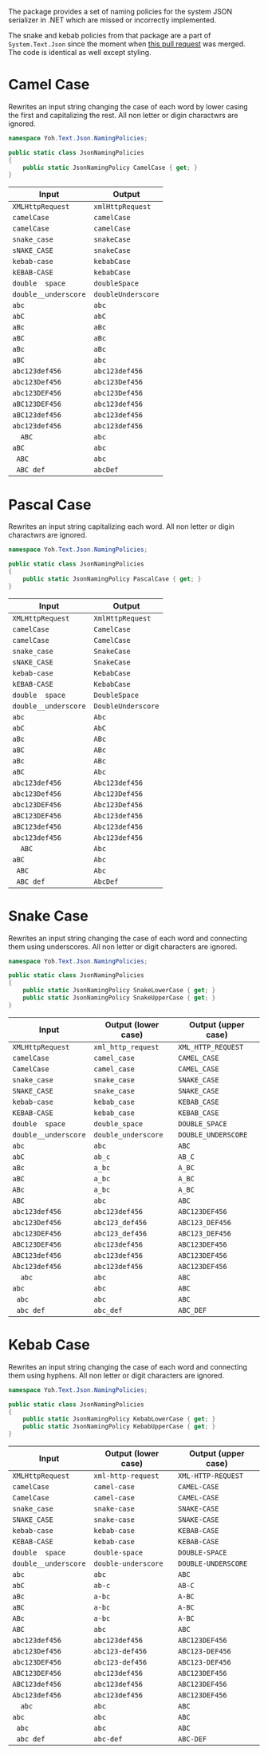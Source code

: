 The package provides a set of naming policies for the system JSON serializer in .NET which are missed or incorrectly implemented.

The snake and kebab policies from that package are a part of `System.Text.Json` since the moment when [this pull request](https://github.com/dotnet/runtime/pull/69613) was merged. The code is identical as well except styling.

# Camel Case

Rewrites an input string changing the case of each word by lower casing the first and capitalizing the rest. All non letter or digin charactwrs are ignored.

```csharp
namespace Yoh.Text.Json.NamingPolicies;

public static class JsonNamingPolicies
{
    public static JsonNamingPolicy CamelCase { get; }
}
```

| Input                | Output              |
|----------------------|---------------------|
| `XMLHttpRequest`     | `xmlHttpRequest`
| `camelCase`          | `camelCase`
| `camelCase`          | `camelCase`
| `snake_case`         | `snakeCase`
| `sNAKE_CASE`         | `snakeCase`
| `kebab-case`         | `kebabCase`
| `kEBAB-CASE`         | `kebabCase`
| `double  space`      | `doubleSpace`
| `double__underscore` | `doubleUnderscore`
| `abc`                | `abc`
| `abC`                | `abC`
| `aBc`                | `aBc`
| `aBC`                | `aBc`
| `aBc`                | `aBc`
| `aBC`                | `abc`
| `abc123def456`       | `abc123def456`
| `abc123Def456`       | `abc123Def456`
| `abc123DEF456`       | `abc123Def456`
| `aBC123DEF456`       | `abc123def456`
| `aBC123def456`       | `abc123def456`
| `abc123def456`       | `abc123def456`
| `  ABC`              | `abc`
| `aBC  `              | `abc`
| `  ABC  `            | `abc`
| `  ABC def  `        | `abcDef`

# Pascal Case

Rewrites an input string capitalizing each word. All non letter or digin charactwrs are ignored.

```csharp
namespace Yoh.Text.Json.NamingPolicies;

public static class JsonNamingPolicies
{
    public static JsonNamingPolicy PascalCase { get; }
}
```

| Input                | Output              |
|----------------------|---------------------|
| `XMLHttpRequest`     | `XmlHttpRequest`
| `camelCase`          | `CamelCase`
| `camelCase`          | `CamelCase`
| `snake_case`         | `SnakeCase`
| `sNAKE_CASE`         | `SnakeCase`
| `kebab-case`         | `KebabCase`
| `kEBAB-CASE`         | `KebabCase`
| `double  space`      | `DoubleSpace`
| `double__underscore` | `DoubleUnderscore`
| `abc`                | `Abc`
| `abC`                | `AbC`
| `aBc`                | `ABc`
| `aBC`                | `ABc`
| `aBc`                | `ABc`
| `aBC`                | `Abc`
| `abc123def456`       | `Abc123def456`
| `abc123Def456`       | `Abc123Def456`
| `abc123DEF456`       | `Abc123Def456`
| `aBC123DEF456`       | `Abc123def456`
| `aBC123def456`       | `Abc123def456`
| `abc123def456`       | `Abc123def456`
| `  ABC`              | `Abc`
| `aBC  `              | `Abc`
| `  ABC  `            | `Abc`
| `  ABC def  `        | `AbcDef`

# Snake Case

Rewrites an input string changing the case of each word and connecting them using underscores. All non letter or digit characters are ignored.

```csharp
namespace Yoh.Text.Json.NamingPolicies;

public static class JsonNamingPolicies
{
    public static JsonNamingPolicy SnakeLowerCase { get; }
    public static JsonNamingPolicy SnakeUpperCase { get; }
}
```

| Input                | Output (lower case) | Output (upper case) |
|----------------------|---------------------|---------------------|
| `XMLHttpRequest`     | `xml_http_request`  | `XML_HTTP_REQUEST`
| `camelCase`          | `camel_case`        | `CAMEL_CASE`
| `CamelCase`          | `camel_case`        | `CAMEL_CASE`
| `snake_case`         | `snake_case`        | `SNAKE_CASE`
| `SNAKE_CASE`         | `snake_case`        | `SNAKE_CASE`
| `kebab-case`         | `kebab_case`        | `KEBAB_CASE`
| `KEBAB-CASE`         | `kebab_case`        | `KEBAB_CASE`
| `double  space`      | `double_space`      | `DOUBLE_SPACE`
| `double__underscore` | `double_underscore` | `DOUBLE_UNDERSCORE`
| `abc`                | `abc`               | `ABC`
| `abC`                | `ab_c`              | `AB_C`
| `aBc`                | `a_bc`              | `A_BC`
| `aBC`                | `a_bc`              | `A_BC`
| `ABc`                | `a_bc`              | `A_BC`
| `ABC`                | `abc`               | `ABC`
| `abc123def456`       | `abc123def456`      | `ABC123DEF456`
| `abc123Def456`       | `abc123_def456`     | `ABC123_DEF456`
| `abc123DEF456`       | `abc123_def456`     | `ABC123_DEF456`
| `ABC123DEF456`       | `abc123def456`      | `ABC123DEF456`
| `ABC123def456`       | `abc123def456`      | `ABC123DEF456`
| `Abc123def456`       | `abc123def456`      | `ABC123DEF456`
| `  abc`              | `abc`               | `ABC`
| `abc  `              | `abc`               | `ABC`
| `  abc  `            | `abc`               | `ABC`
| `  abc def  `        | `abc_def`           | `ABC_DEF`

# Kebab Case

Rewrites an input string changing the case of each word and connecting them using hyphens. All non letter or digit characters are ignored.

```csharp
namespace Yoh.Text.Json.NamingPolicies;

public static class JsonNamingPolicies
{
    public static JsonNamingPolicy KebabLowerCase { get; }
    public static JsonNamingPolicy KebabUpperCase { get; }
}
```

| Input                | Output (lower case) | Output (upper case) |
|----------------------|---------------------|---------------------|
| `XMLHttpRequest`     | `xml-http-request`  | `XML-HTTP-REQUEST`
| `camelCase`          | `camel-case`        | `CAMEL-CASE`
| `CamelCase`          | `camel-case`        | `CAMEL-CASE`
| `snake_case`         | `snake-case`        | `SNAKE-CASE`
| `SNAKE_CASE`         | `snake-case`        | `SNAKE-CASE`
| `kebab-case`         | `kebab-case`        | `KEBAB-CASE`
| `KEBAB-CASE`         | `kebab-case`        | `KEBAB-CASE`
| `double  space`      | `double-space`      | `DOUBLE-SPACE`
| `double__underscore` | `double-underscore` | `DOUBLE-UNDERSCORE`
| `abc`                | `abc`               | `ABC`
| `abC`                | `ab-c`              | `AB-C`
| `aBc`                | `a-bc`              | `A-BC`
| `aBC`                | `a-bc`              | `A-BC`
| `ABc`                | `a-bc`              | `A-BC`
| `ABC`                | `abc`               | `ABC`
| `abc123def456`       | `abc123def456`      | `ABC123DEF456`
| `abc123Def456`       | `abc123-def456`     | `ABC123-DEF456`
| `abc123DEF456`       | `abc123-def456`     | `ABC123-DEF456`
| `ABC123DEF456`       | `abc123def456`      | `ABC123DEF456`
| `ABC123def456`       | `abc123def456`      | `ABC123DEF456`
| `Abc123def456`       | `abc123def456`      | `ABC123DEF456`
| `  abc`              | `abc`               | `ABC`
| `abc  `              | `abc`               | `ABC`
| `  abc  `            | `abc`               | `ABC`
| `  abc def  `        | `abc-def`           | `ABC-DEF`